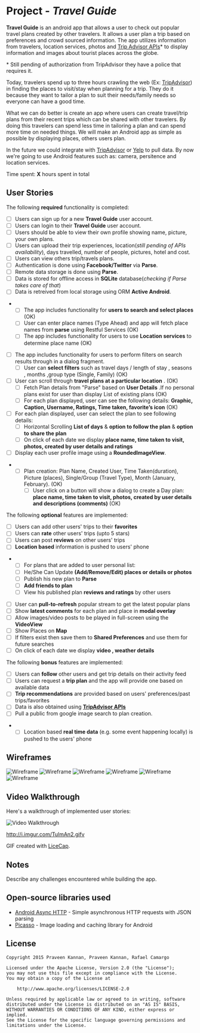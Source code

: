 # Project  - *Travel Guide*

**Travel Guide** is an android app that allows a user to check out popular travel plans created by other travelers. It allows a user plan a trip based on preferences and crowd sourced information. The app utilizes information from travelers, location services, photos and [Trip Advisor APIs](https://developer-tripadvisor.com/content-api/)* to display information and images about tourist places across the globe.

\* Still pending of authorization from TripAdvisor they have a police that requires it.

Today, travelers spend up to three hours crawling the web (Ex: [TripAdvisor](www.tripadvisor.com)) in finding the places to visit/stay when planning for a trip. They do it because they want to tailor a plan to suit their needs/family needs so everyone can have a good time.

What we can do better is create an app where users can create travel/trip plans from their recent trips which can be shared with other travelers. By doing this travelers can spend less time in tailoring a plan and can spend more time on needed things. We will make an Android app as simple as possible by displaying places, others users plan.

In the future we could integrate with [TripAdvisor](www.tripadvisor.com) or [Yelp](www.yelp.com) to pull data. By now we're going to use Android features such as: camera, persitence and location services.

Time spent: **X** hours spent in total

## User Stories

The following **required** functionality is completed:

* [ ] Users can sign up for a new **Travel Guide** user account.
* [ ] Users can login to their **Travel Guide** user account.
* [ ] Users should be able to view their own profile showing name, picture, your own plans.
* [ ] Users can upload their trip experiences, location(*still pending of APIs availability*), days travelled, number of people, pictures, hotel and cost.
* [ ] Users can view others trip/travels plans.
* [ ] Authentication is done using **Facebook/Twitter** via **Parse**.
* [ ] Remote data storage is done using **Parse**.
* [ ] Data is stored for offline access in **SQLite** database(*checking if Parse takes care of that*)
* [ ] Data is retreived from local storage using ORM **Active Android**.
* * [ ] The app includes functionality for **users to search and select places** (OK)
  * [ ] User can enter place names (Type Ahead) and app will fetch place names from **parse** using Restful Services (OK)
  * [ ] The app includes functionality for users to use **Location services** to determine place name (OK)
* [ ] The app includes functionality for users to perform filters on search results through in a dialog fragment.
  * [ ] User can **select filters** such as travel days / length of stay , seasons , months ,group type (Single, Family) (OK)
* [ ] User can scroll through **travel plans at a particular location** . (OK)
  * [ ] Fetch Plan details from "Parse" based on **User Details** .If no personal plans exist for user than display List of existing plans (OK)
  * [ ] For each plan displayed, user can see the following details: **Graphic, Caption, Username, Ratings, Time taken, favorite’s icon** (OK)
* [ ] For each plan displayed, user can select the plan to see following details:
  * [ ] Horizontal Scrolling **List of days** & **option to follow the plan** & **option to share the plan**
  * [ ] On click of each date we display **place name, time taken to visit, photos, created by user details and ratings**
* [ ] Display each user profile image using a **RoundedImageView**.
* * [ ] Plan creation: Plan Name, Created User, Time Taken(duration), Picture (places), Single/Group (Travel Type), Month (January, February). (OK)
      * [ ] User click on a button will show a dialog to create a Day plan: **place name, time taken to visit, photos, created by user details and descriptions (comments)** (OK)
    
The following **optional** features are implemented:
* [ ] Users can add other users' trips to their **favorites**
* [ ] Users can **rate** other users' trips (upto 5 stars)
* [ ] Users can post **reviews** on other users' trips
* [ ] **Location based** information is pushed to users' phone
* * [ ] For plans that are added to user personal list:
  * [ ] He/She Can Update **(Add/Remove/Edit) places or details or photos**
  * [ ] Publish his new plan to **Parse**
  * [ ] **Add friends to plan**
  * [ ] View his published plan **reviews and ratings** by other users
* [ ] User can **pull-to-refresh** popular stream to get the latest popular plans
* [ ] Show **latest comments** for each plan and place in **modal overlay**
* [ ] Allow images/video posts to be played in full-screen using the **VideoView**
* [ ] Show Places on **Map**
* [ ] If filters exist then save them to **Shared Preferences** and use them for future searches
* [ ] On click of each date we display **video , weather details**

The following **bonus** features are implemented:

* [ ] Users can **follow** other users and get trip details on their activity feed
* [ ] Users can request a **trip plan** and the app will provide one based on available data
* [ ] **Trip recommendations** are provided based on users' preferences/past trips/favorites
* [ ] Data is also obtained using **[TripAdvisor APIs](https://developer-tripadvisor.com/content-api/)**
* [ ] Pull a public from google image search to plan creation.
* * [ ] Location based **real time data** (e.g. some event happening locally) is pushed to the users' phone

## Wireframes

![Wireframe](Wireframes/Login_1.png)
![Wireframe](Wireframes/Login_2.png)
![Wireframe](Wireframes/SignUp.png)
![Wireframe](Wireframes/Profile.png)
![Wireframe](Wireframes/HomeScreen.png)
![Wireframe](Wireframes/Detailed_Plan.png)

## Video Walkthrough 

Here's a walkthrough of implemented user stories:

<img src='' title='Video Walkthrough' width='' alt='Video Walkthrough' />

http://i.imgur.com/TulmAn2.gifv

GIF created with [LiceCap](http://www.cockos.com/licecap/).

## Notes

Describe any challenges encountered while building the app.

## Open-source libraries used

- [Android Async HTTP](https://github.com/loopj/android-async-http) - Simple asynchronous HTTP requests with JSON parsing
- [Picasso](http://square.github.io/picasso/) - Image loading and caching library for Android

## License

    Copyright 2015 Praveen Kannan, Praveen Kannan, Rafael Camargo

    Licensed under the Apache License, Version 2.0 (the "License");
    you may not use this file except in compliance with the License.
    You may obtain a copy of the License at

        http://www.apache.org/licenses/LICENSE-2.0

    Unless required by applicable law or agreed to in writing, software
    distributed under the License is distributed on an "AS IS" BASIS,
    WITHOUT WARRANTIES OR CONDITIONS OF ANY KIND, either express or implied.
    See the License for the specific language governing permissions and
    limitations under the License.
    
